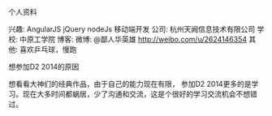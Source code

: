 个人资料

兴趣: AngularJS jQuery nodeJs 移动端开发
公司: 杭州天阙信息技术有限公司
学校: 中原工学院
博客: 
微博: @鄙人华英雄 http://weibo.com/u/2624146354
其他: 喜欢乒乓球，慢跑

想参加D2 2014的原因

想看看大神们的经典作品，由于自己的能力现在有限，
参加D2  2014更多的是学习。现在大多时间都蜗居，少了沟通和交流，这是个很好的学习交流机会不想错过。